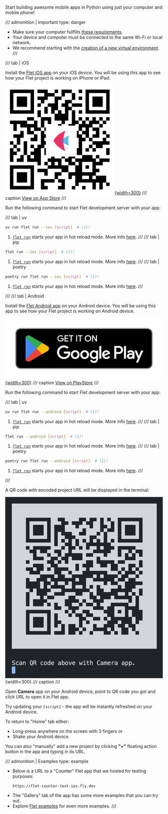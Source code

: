 Start building awesome mobile apps in Python using just your computer and mobile phone!

/// admonition | Important
    type: danger
- Make sure your computer fullfills [these requirements](installation.md#prerequisites).
- Your device and computer must be connected to the same Wi-Fi or local network.
- We recommend starting with the [creation of a new virtual environment](installation.md#creating-a-virtual-environment-venv).
///


/// tab | iOS

Install the [Flet iOS app](https://apps.apple.com/app/flet/id1624979699) on your iOS device.
You will be using this app to see how your Flet project is working on iPhone or iPad.

[![Get it on App Store](../assets/getting-started/testing-on-mobile/ios/qr-code.jpg){width=300}](https://apps.apple.com/app/flet/id1624979699)
/// caption
[View on App Store](https://apps.apple.com/app/flet/id1624979699)
///

Run the following command to start Flet development server with your app:

/// tab | uv
```bash
uv run flet run --ios [script]  # (1)!
```

1. [`flet run`](../cli/run.md) starts your app in hot reload mode. More info [here](running-app.md).
///
/// tab | pip
```bash
flet run --ios [script]  # (1)!
```

1. [`flet run`](../cli/run.md) starts your app in hot reload mode. More info [here](running-app.md#watching-for-changes).
///
/// tab | poetry
```bash
poetry run flet run --ios [script]  # (1)!
```

1. [`flet run`](../cli/run.md) starts your app in hot reload mode. More info [here](running-app.md#watching-for-changes).
///

///
/// tab | Android

Install the [Flet Android app](https://play.google.com/store/apps/details?id=com.appveyor.flet) on your Android device.
You will be using this app to see how your Flet project is working on Android device.

[![Get it on Google Play](../assets/getting-started/testing-on-mobile/android/google-play-badge.png){width=300}](https://play.google.com/store/apps/details?id=com.appveyor.flet)
/// caption
[View on PlayStore](https://play.google.com/store/apps/details?id=com.appveyor.flet)
///

Run the following command to start Flet development server with your app:

/// tab | uv
```bash
uv run flet run --android [script]  # (1)!
```

1. [`flet run`](../cli/run.md) starts your app in hot reload mode. More info [here](running-app.md).
///
/// tab | pip
```bash
flet run --android [script]  # (1)!
```

1. [`flet run`](../cli/run.md) starts your app in hot reload mode. More info [here](running-app.md#watching-for-changes).
///
/// tab | poetry
```bash
poetry run flet run --android [script]  # (1)!
```

1. [`flet run`](../cli/run.md) starts your app in hot reload mode. More info [here](running-app.md#watching-for-changes).
///

///

A QR code with encoded project URL will be displayed in the terminal:

![app-qr-code](../assets/getting-started/testing-on-mobile/ios/app-qr-code.png){width=300}
/// caption
///

Open **Camera** app on your Android device, point to QR code you got and click URL to open it in Flet app.

Try updating your `[script]` - the app will be instantly refreshed on your Android device.

To return to "Home" tab either:

* Long-press anywhere on the screen with 3 fingers or
* Shake your Android device.

You can also "manually" add a new project by clicking **"+"** floating action button in the app and typing in its URL.

/// admonition | Examples
    type: example

- Below is a URL to a "Counter" Flet app that we hosted for testing purposes:
    ```
    https://flet-counter-test-ios.fly.dev
    ```
- The "Gallery" tab of the app has some more examples that you can try out.
- Explore [Flet examples](https://github.com/flet-dev/examples/tree/main/python) for even more examples.
///
